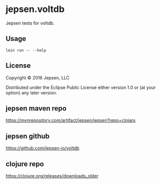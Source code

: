 # jepsen.voltdb

Jepsen tests for voltdb.

## Usage

```
lein run -- --help
```

## License

Copyright © 2016 Jepsen, LLC

Distributed under the Eclipse Public License either version 1.0 or (at
your option) any later version.

## jepsen maven repo
https://mvnrepository.com/artifact/jepsen/jepsen?repo=clojars

## jepsen github
https://github.com/jepsen-io/voltdb

## clojure repo
https://clojure.org/releases/downloads_older
